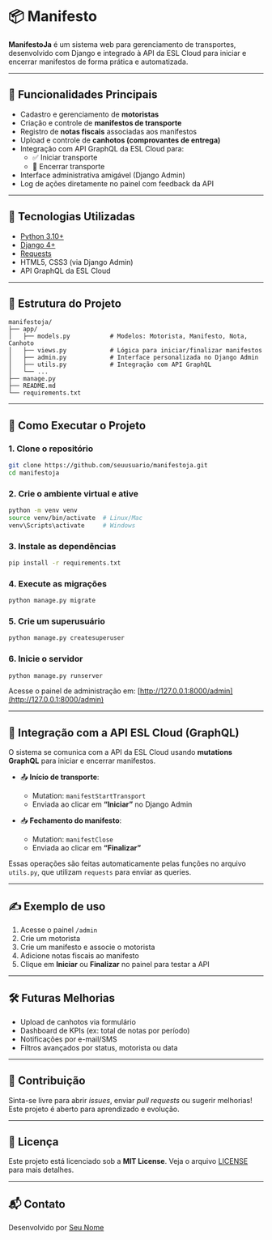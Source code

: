# 📦 Manifesto

**ManifestoJa** é um sistema web para gerenciamento de transportes, desenvolvido com Django e integrado à API da ESL Cloud para iniciar e encerrar manifestos de forma prática e automatizada.

---

## 🚛 Funcionalidades Principais

- Cadastro e gerenciamento de **motoristas**
- Criação e controle de **manifestos de transporte**
- Registro de **notas fiscais** associadas aos manifestos
- Upload e controle de **canhotos (comprovantes de entrega)**
- Integração com API GraphQL da ESL Cloud para:
  - ✅ Iniciar transporte
  - 🛑 Encerrar transporte
- Interface administrativa amigável (Django Admin)
- Log de ações diretamente no painel com feedback da API

---

## 🔧 Tecnologias Utilizadas

- [Python 3.10+](https://www.python.org/)
- [Django 4+](https://www.djangoproject.com/)
- [Requests](https://docs.python-requests.org/)
- HTML5, CSS3 (via Django Admin)
- API GraphQL da ESL Cloud

---

## 📂 Estrutura do Projeto

```
manifestoja/
├── app/
│   ├── models.py           # Modelos: Motorista, Manifesto, Nota, Canhoto
│   ├── views.py            # Lógica para iniciar/finalizar manifestos
│   ├── admin.py            # Interface personalizada no Django Admin
│   ├── utils.py            # Integração com API GraphQL
│   └── ...
├── manage.py
├── README.md
└── requirements.txt
```

---

## 🚀 Como Executar o Projeto

### 1. Clone o repositório

```bash
git clone https://github.com/seuusuario/manifestoja.git
cd manifestoja
```

### 2. Crie o ambiente virtual e ative

```bash
python -m venv venv
source venv/bin/activate  # Linux/Mac
venv\Scripts\activate     # Windows
```

### 3. Instale as dependências

```bash
pip install -r requirements.txt
```

### 4. Execute as migrações

```bash
python manage.py migrate
```

### 5. Crie um superusuário

```bash
python manage.py createsuperuser
```

### 6. Inicie o servidor

```bash
python manage.py runserver
```

Acesse o painel de administração em: [http://127.0.0.1:8000/admin](http://127.0.0.1:8000/admin)

---

## 🔌 Integração com a API ESL Cloud (GraphQL)

O sistema se comunica com a API da ESL Cloud usando **mutations GraphQL** para iniciar e encerrar manifestos.

- 📤 **Início de transporte**:
  - Mutation: `manifestStartTransport`
  - Enviada ao clicar em **“Iniciar”** no Django Admin

- 📥 **Fechamento do manifesto**:
  - Mutation: `manifestClose`
  - Enviada ao clicar em **“Finalizar”**

Essas operações são feitas automaticamente pelas funções no arquivo `utils.py`, que utilizam `requests` para enviar as queries.

---

## ✍️ Exemplo de uso

1. Acesse o painel `/admin`
2. Crie um motorista
3. Crie um manifesto e associe o motorista
4. Adicione notas fiscais ao manifesto
5. Clique em **Iniciar** ou **Finalizar** no painel para testar a API

---

## 🛠️ Futuras Melhorias

- Upload de canhotos via formulário
- Dashboard de KPIs (ex: total de notas por período)
- Notificações por e-mail/SMS
- Filtros avançados por status, motorista ou data

---

## 🤝 Contribuição

Sinta-se livre para abrir *issues*, enviar *pull requests* ou sugerir melhorias! Este projeto é aberto para aprendizado e evolução.

---

## 📄 Licença

Este projeto está licenciado sob a **MIT License**. Veja o arquivo [LICENSE](LICENSE) para mais detalhes.

---

## 📬 Contato

Desenvolvido por [Seu Nome](https://github.com/lgluiz1)

